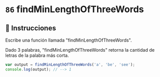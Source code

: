 # `86` findMinLengthOfThreeWords

## 📝 Instrucciones 

Escribe una función llamada "findMinLengthOfThreeWords".


Dado 3 palabras, "findMinLengthOfThreeWords" retorna la cantidad de letras de la palabra más corta.

```js
var output = findMinLengthOfThreeWords('a', 'be', 'see');
console.log(output); // --> 1
```